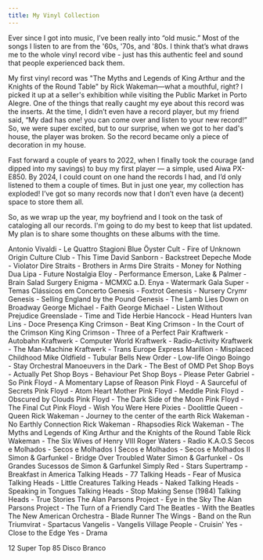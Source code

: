 ```yaml
---
title: My Vinyl Collection
---
```


Ever since I got into music, I’ve been really into “old music.” Most of the songs I listen to are from the '60s, '70s, and '80s. I think that’s what draws me to the whole vinyl record vibe - just has this authentic feel and sound that people experienced back them.

My first vinyl record was "The Myths and Legends of King Arthur and the Knights of the Round Table" by Rick Wakeman—what a mouthful, right? I picked it up at a seller's exhibition while visiting the Public Market in Porto Alegre. One of the things that really caught my eye about this record was the inserts. At the time, I didn’t even have a record player, but my friend said, “My dad has one! you can come over and listen to your new record!” So, we were super excited, but to our surprise, when we got to her dad's house, the player was broken. So the record became only a piece of decoration in my house.

Fast forward a couple of years to 2022, when I finally took the courage (and dipped into my savings) to buy my first player — a simple, used Aiwa PX-E850. By 2024, I could count on one hand the records I had, and I’d only listened to them a couple of times. But in just one year, my collection has exploded! I’ve got so many records now that I don’t even have (a decent) space to store them all.

So, as we wrap up the year, my boyfriend and I took on the task of cataloging all our records. I'm going to do my best to keep that list updated. My plan is to share some thoughts on these albums with the time.

Antonio Vivaldi - Le Quattro Stagioni
Blue Öyster Cult - Fire of Unknown Origin
Culture Club - This Time
David Sanborn - Backstreet
Depeche Mode - Violator
Dire Straits - Brothers in Arms
Dire Straits - Money for Nothing
Dua Lipa - Future Nostalgia
Eloy - Performance
Emerson, Lake & Palmer - Brain Salad Surgery
Enigma - MCMXC a.D.
Enya - Watermark
Gala Super - Temas Clássicos em Concerto
Genesis - Foxtrot
Genesis - Nursery Crymr
Genesis - Selling England by the Pound
Genesis - The Lamb Lies Down on Broadway
George Michael - Faith
George Michael - Listen Without Prejudice
Greenslade - Time and Tide
Herbie Hancock - Head Hunters
Ivan Lins - Doce Presença
King Crimson - Beat
King Crimson - In the Court of the Crimson King
King Crimson - Three of a Perfect Pair
Kraftwerk - Autobahn
Kraftwerk - Computer World
Kraftwerk - Radio-Activity
Kraftwerk - The Man-Machine
Kraftwerk - Trans Europe Express
Marillion - Misplaced Childhood
Mike Oldfield - Tubular Bells
New Order - Low-life
Oingo Boingo - Stay
Orchestral Manoeuvers in the Dark - The Best of OMD
Pet Shop Boys - Actually
Pet Shop Boys - Behaviour
Pet Shop Boys - Please
Peter Gabriel - So
Pink Floyd - A Momentary Lapse of Reason
Pink Floyd - A Saurceful of Secrets
Pink Floyd - Atom Heart Mother
Pink Floyd - Meddle
Pink Floyd - Obscured by Clouds
Pink Floyd - The Dark Side of the Moon
Pink Floyd - The Final Cut
Pink Floyd - Wish You Were Here
Pixies - Doolittle
Queen - Queen
Rick Wakeman - Journey to the center of the earth
Rick Wakeman - No Earthly Connection
Rick Wakeman - Rhapsodies
Rick Wakeman - The Myths and Legends of King Arthur and the Knights of the Round Table
Rick Wakeman - The Six Wives of Henry VIII
Roger Waters - Radio K.A.O.S
Secos e Molhados - Secos e Molhados I
Secos e Molhados - Secos e Molhados II
Simon & Garfunkel - Bridge Over Troubled Water
Simon & Garfunkel - Os Grandes Sucessos de Simon & Garfunkel
Simply Red - Stars
Supertramp - Breakfast in America
Talking Heads - 77
Talking Heads - Fear of Musica
Talking Heads - Little Creatures
Talking Heads - Naked
Talking Heads - Speaking in Tongues
Talking Heads - Stop Making Sense (1984)
Talking Heads - True Stories
The Alan Parsons Project - Eye in the Sky
The Alan Parsons Project - The Turn of a Friendly Card
The Beatles - With the Beatles
The New American Orchestra - Blade Runner
The Wings - Band on the Run
Triumvirat - Spartacus
Vangelis - Vangelis
Village People - Cruisin'
Yes - Close to the Edge
Yes - Drama

12 Super Top 85
Disco Branco
